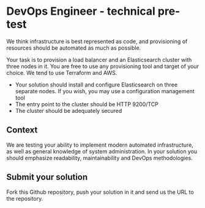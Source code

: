 # DevOps Engineer - technical pre-test
We think infrastructure is best represented as code, and provisioning of resources should be automated as much as possible.

Your task is to provision a load balancer and an Elasticsearch cluster with three nodes in it. You are free to use any provisioning tool and target of your choice. We tend to use Terraform and AWS.

* Your solution should install and configure Elasticsearch on three separate nodes. If you wish, you may use a configuration management tool
* The entry point to the cluster should be HTTP 9200/TCP
* The cluster should be adequately secured

## Context
We are testing your ability to implement modern automated infrastructure, as well as general knowledge of system administration. In your solution you should emphasize readability, maintainability and DevOps methodologies.

## Submit your solution
Fork this Github repository, push your solution in it and send us the URL to the repository.
